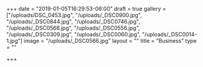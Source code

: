 +++
date = "2019-01-05T16:29:53-06:00"
draft = true
gallery = ["/uploads/DSC_0453.jpg", "/uploads/_DSC0900.jpg", "/uploads/_DSC0844.jpg", "/uploads/_DSC0746.jpg", "/uploads/_DSC0566.jpg", "/uploads/_DSC0556.jpg", "/uploads/_DSC0309.jpg", "/uploads/_DSC0060.jpg", "/uploads/_DSC0014-1.jpg"]
image = "/uploads/_DSC0566.jpg"
layout = ""
title = "Business"
type = ""

+++

